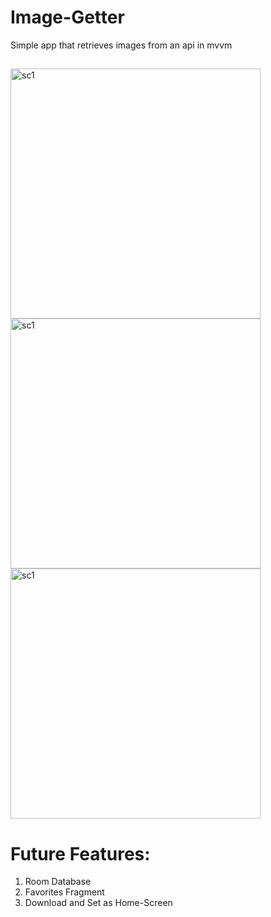 # Image-Getter
Simple app that retrieves images from an api in mvvm

##

<p float="left">

<img height="400" alt="sc1" src="https://user-images.githubusercontent.com/78055596/194418871-ba7295a0-84d9-498d-b4cb-7df27657f9be.jpg">
<img height="400" alt="sc1" src="https://user-images.githubusercontent.com/78055596/194418982-e8e0ce61-33cf-4790-9f00-4464866e177a.jpg">
<img height="400" alt="sc1" src="https://user-images.githubusercontent.com/78055596/194419307-fdfd8258-e4f0-4155-89ee-65d8972bfe80.jpg">  

#

  # Future Features:
  1. Room Database
  2. Favorites Fragment
  3. Download and Set as Home-Screen

